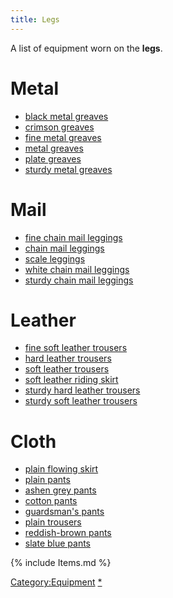```yaml
---
title: Legs
---
```


A list of equipment worn on the **legs**.

# Metal

- [black metal greaves](black_metal_greaves "wikilink")
- [crimson greaves](crimson_greaves "wikilink")
- [fine metal greaves](fine_metal_greaves "wikilink")
- [metal greaves](metal_greaves "wikilink")
- [plate greaves](plate_greaves "wikilink")
- [sturdy metal greaves](sturdy_metal_greaves "wikilink")

# Mail

- [fine chain mail leggings](fine_chain_mail_leggings "wikilink")
- [chain mail leggings](chain_mail_leggings "wikilink")
- [scale leggings](scale_leggings "wikilink")
- [white chain mail leggings](white_chain_mail_leggings "wikilink")
- [sturdy chain mail leggings](sturdy_chain_mail_leggings "wikilink")

# Leather

- [fine soft leather trousers](fine_soft_leather_trousers "wikilink")
- [hard leather trousers](hard_leather_trousers "wikilink")
- [soft leather trousers](soft_leather_trousers "wikilink")
- [soft leather riding skirt](soft_leather_riding_skirt "wikilink")
- [sturdy hard leather
  trousers](sturdy_hard_leather_trousers "wikilink")
- [sturdy soft leather
  trousers](sturdy_soft_leather_trousers "wikilink")

# Cloth

- [plain flowing skirt](plain_flowing_skirt "wikilink")
- [plain pants](plain_pants "wikilink")
- [ashen grey pants](ashen_grey_pants "wikilink")
- [cotton pants](cotton_pants "wikilink")
- [guardsman's pants](guardsman's_pants "wikilink")
- [plain trousers](plain_trousers "wikilink")
- [reddish-brown pants](reddish-brown_pants "wikilink")
- [slate blue pants](slate_blue_pants "wikilink")

{% include Items.md %}

[Category:Equipment](Category:Equipment "wikilink")
[\*](Category:Legs_items "wikilink")